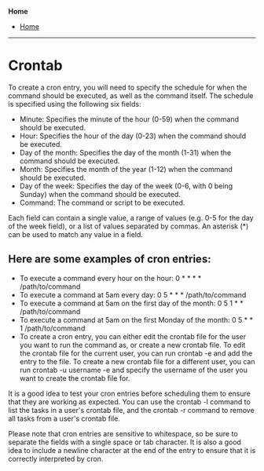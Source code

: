 **Home**
- [Home](../index.md)
---

# Crontab

To create a cron entry, you will need to specify the schedule for when the command should be executed, as well as the command itself. The schedule is specified using the following six fields:

- Minute: Specifies the minute of the hour (0-59) when the command should be executed.
- Hour: Specifies the hour of the day (0-23) when the command should be executed.
- Day of the month: Specifies the day of the month (1-31) when the command should be executed.
- Month: Specifies the month of the year (1-12) when the command should be executed.
- Day of the week: Specifies the day of the week (0-6, with 0 being Sunday) when the command should be executed.
- Command: The command or script to be executed.

Each field can contain a single value, a range of values (e.g. 0-5 for the day of the week field), or a list of values separated by commas. An asterisk (*) can be used to match any value in a field.

## Here are some examples of cron entries:

- To execute a command every hour on the hour: 0 * * * * /path/to/command
- To execute a command at 5am every day: 0 5 * * * /path/to/command
- To execute a command at 5am on the first day of the month: 0 5 1 * * /path/to/command
- To execute a command at 5am on the first Monday of the month: 0 5 * * 1 /path/to/command
- To create a cron entry, you can either edit the crontab file for the user you want to run the command as, or create a new crontab file. To edit the crontab file for the current user, you can run crontab -e and add the entry to the file. To create a new crontab file for a different user, you can run crontab -u username -e and specify the username of the user you want to create the crontab file for.

It is a good idea to test your cron entries before scheduling them to ensure that they are working as expected. You can use the crontab -l command to list the tasks in a user's crontab file, and the crontab -r command to remove all tasks from a user's crontab file.

Please note that cron entries are sensitive to whitespace, so be sure to separate the fields with a single space or tab character. It is also a good idea to include a newline character at the end of the entry to ensure that it is correctly interpreted by cron.
